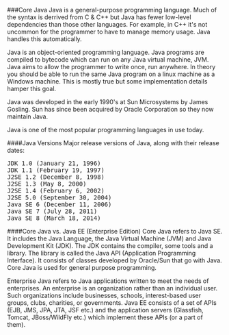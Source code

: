 ###Core Java
Java is a general-purpose programming language. Much of the syntax is derrived from C & C++ but Java has fewer low-level dependencies than those other languages. For example, in C++ it's not uncommon for the programmer to have to manage memory usage. Java handles this automatically. 

Java is an object-oriented programming language. Java programs are compiled to bytecode which can run on any Java virtual machine, JVM. Java aims to allow the programmer to write once, run anywhere. In theory you should be able to run the same Java program on a linux machine as a Windows machine. This is mostly true but some implementation details hamper this goal.

Java was developed in the early 1990's at Sun Microsystems by James Gosling. Sun has since been acquired by Oracle Corporation so they now maintain Java.

Java is one of the most popular programming languages in use today.

####Java Versions
Major release versions of Java, along with their release dates:
<pre>
JDK 1.0 (January 21, 1996)
JDK 1.1 (February 19, 1997)
J2SE 1.2 (December 8, 1998)
J2SE 1.3 (May 8, 2000)
J2SE 1.4 (February 6, 2002)
J2SE 5.0 (September 30, 2004)
Java SE 6 (December 11, 2006)
Java SE 7 (July 28, 2011)
Java SE 8 (March 18, 2014)
</pre>

####Core Java vs. Java EE (Enterprise Edition) 
Core Java refers to Java SE. It includes the Java Language, the Java Virtual Machine (JVM) and Java Development Kit (JDK). The JDK contains the compiler, some tools and a library. The library is called the Java API (Application Programming Interface). It consists of classes developed by Oracle/Sun that go with Java. Core Java is used for general purpose programming. 

Enterprise Java refers to Java applications written to meet the needs of enterprises. An enterprise is an organization rather than an individual user. Such organizations include businesses, schools, interest-based user groups, clubs, charities, or governments. Java EE consists of a set of APIs (EJB, JMS, JPA, JTA, JSF etc.) and the application servers (Glassfish, Tomcat, JBoss/WildFly etc.) which implement these APIs (or a part of them). 
